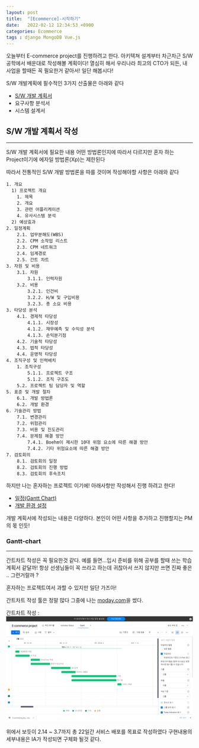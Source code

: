 ```yaml
---
layout: post
title:  "[Ecommerce]-시작하기"
date:   2022-02-12 12:34:53 +0900
categories: Ecommerce
tags : django MongoDB Vue.js
---
```


오늘부터 E-commerce project를 진행하려고 한다. 아키텍쳐 설계부터 차근차근 S/W 공학에서 배운대로 작성해볼 계획이다!
열심히 해서 우리나라 최고의 CTO가 되든, 내 사업을 할때든 꼭 필요한거 같아서! 일단 해봅시다!


S/W 개발계획에 필수적인 3가지 산출물은 아래와 같다

   * [S/W 개발 계획서](#S/W-개발-계획서-작성)
   * 요구사항 분석서
   * 시스템 설계서


## S/W 개발 계획서 작성
---
S/W 개발 계획서에 필요한 내용 어떤 방법론인지에 따라서
다르지만 혼자 하는 Project이기에 에자일 방법론(Xp)는 제한된다

따라서 전통적인 S/W 개발 방법론을 따를 것이며 작성해야할 사항은 아래와 같다

    1. 개요
      1) 프로젝트 개요
        1. 제목
        2. 개요
        3. 관련 어플리케이션
        4. 유사시스템 분석
      2) 예상효과
    2. 일정계획
        2.1. 업무분해도(WBS)
        2.2. CPM 소작업 리스트 
        2.3. CPM 네트워크
        2.4. 임계경로
        2.5. 간트 차트
    3. 자원 및 비용
        3.1. 자원
            3.1.1. 인력자원
        3.2. 비용
            3.2.1. 인건비
            3.2.2. H/W 및 구입비용
            3.2.3. 총 소요 비용
    3. 타당성 분석
        4.1. 경제적 타당성
            4.1.1. 시장성 
            4.1.2. 재무예측 및 수익성 분석 
            4.1.3. 손익분기점 
        4.2. 기술적 타당성
        4.3. 법적 타당성 
        4.4. 운영적 타당성 
    4. 조직구성 및 인력배치
        1. 조직구성
            5.1.1. 프로젝트 구조 
            5.1.2. 조직 구조도
        5.2. 프로젝트 팀 담당자 및 역할
    5. 표준 및 개발 절차
        6.1. 개발 방법론
        6.2. 개발 환경
    6. 기술관리 방법
        7.1. 변경관리 
        7.2. 위험관리 
        7.3. 비용 및 진도관리 
        7.4. 문제점 해결 방안 
            7.4.1. Boehm이 제시한 10대 위험 요소에 따른 해결 방안 
            7.4.2. 기타 위험요소에 따른 해결 방안
    7. 검토회의
        8.1. 검토회의 일정 
        8.2. 검토회의 진행 방법 
        8.3. 검토회의 후속조치 

하지만 나는 혼자하는 프로젝트 이기에! 아래사항만 작성해서
진행 하려고 한다!

  * [일정(Gantt Chart)](#Gantt-Chart)
  * [개발 환경 설정](#개발-환경-설정)

개발 계획서에 작성되는 내용은 다양하다. 본인이 어떤 사항을 추가하고 진행할지는 PM의 몫 인듯!


### Gantt-chart
---

간트차트 작성은 꼭 필요한것 같다. 예를 들면...입시 준비를 위해
공부를 할때 쓰는 학습계획서 같달까! 항상 선생님들이 꼭 쓰라고 하는데 귀찮아서 쓰지 않지만 쓰면 진짜 좋은 .. 그런거랄까 ?

혼자하는 프로젝트여서 과할 수 있지만 일단 가즈아!

간트차트 작성 툴은 정말 많다 그중에 나는 [moday.com](https://monday.com/lang/ko/)을 썼다.


간트차트 작성 :
![이미지](/assets/images/Gantt_chart.jpg)


위에서 보듯이 2.14 ~ 3.7까지 총 22일간 서비스 배포를 목표로
작성하였다 구현내용의 세부내용은 IA가 작성되면 구체화 될것 같다.
